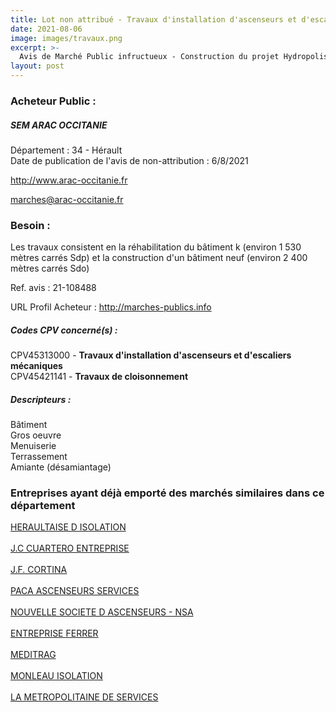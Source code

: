 ```yaml
---
title: Lot non attribué - Travaux d'installation d'ascenseurs et d'escaliers mécaniques + autres travaux
date: 2021-08-06
image: images/travaux.png
excerpt: >-
  Avis de Marché Public infructueux - Construction du projet Hydropolis - Recherche Travaux principaux
layout: post
---
```


### Acheteur Public :
##### SEM ARAC OCCITANIE
Département : 34 - Hérault<br/>
Date de publication de l'avis de non-attribution : 6/8/2021


http://www.arac-occitanie.fr

marches@arac-occitanie.fr


### Besoin :

Les travaux consistent en la réhabilitation du bâtiment k (environ 1 530 mètres carrés Sdp) et la construction d'un bâtiment neuf (environ 2 400 mètres carrés Sdo)

Ref. avis : 21-108488

URL Profil Acheteur : http://marches-publics.info

##### Codes CPV concerné(s) :
CPV45313000 - **Travaux d'installation d'ascenseurs et d'escaliers mécaniques** <br/>
CPV45421141 - **Travaux de cloisonnement** <br/>

##### Descripteurs :
Bâtiment <br/>
Gros oeuvre <br/>
Menuiserie <br/>
Terrassement <br/>
Amiante (désamiantage) <br/>

### Entreprises ayant déjà emporté des marchés similaires dans ce département
<a href="/entreprise-547/siren-329666515">HERAULTAISE D ISOLATION</a><br/><br/>
<a href="/entreprise-553/siren-387649387">J.C CUARTERO ENTREPRISE</a><br/><br/>
<a href="/entreprise-554/siren-392382974">J.F. CORTINA</a><br/><br/>
<a href="/entreprise-555/siren-402023360">PACA ASCENSEURS SERVICES</a><br/><br/>
<a href="/entreprise-565/siren-485205769">NOUVELLE SOCIETE D ASCENSEURS - NSA</a><br/><br/>
<a href="/entreprise-565/siren-489296236">ENTREPRISE FERRER</a><br/><br/>
<a href="/entreprise-569/siren-512825696">MEDITRAG</a><br/><br/>
<a href="/entreprise-576/siren-800459166">MONLEAU ISOLATION</a><br/><br/>
<a href="/entreprise-580/siren-830370268">LA METROPOLITAINE DE SERVICES</a><br/><br/>
